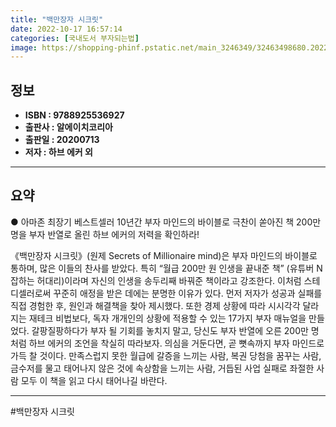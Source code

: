 ```yaml
---
title: "백만장자 시크릿"
date: 2022-10-17 16:57:14
categories: [국내도서 부자되는법]
image: https://shopping-phinf.pstatic.net/main_3246349/32463498680.20220527050446.jpg
---
```


## **정보**

- **ISBN : 9788925536927**
- **출판사 : 알에이치코리아**
- **출판일 : 20200713**
- **저자 : 하브 에커 외**

------



## **요약**

● 아마존 최장기 베스트셀러
10년간 부자 마인드의 바이블로 극찬이 쏟아진 책
200만 명을 부자 반열로 올린 하브 에커의 저력을 확인하라!

《백만장자 시크릿》(원제  Secrets of Millionaire mind)은 부자 마인드의 바이블로 통하며, 많은 이들의 찬사를 받았다. 특히 “월급 200만 원 인생을 끝내준 책” (유튜버 N잡하는 허대리)이라며 자신의 인생을 송두리째 바꿔준 책이라고 강조한다. 이처럼 스테디셀러로써 꾸준히 애정을 받은 데에는 분명한 이유가 있다.
먼저 저자가 성공과 실패를 직접 경험한 후, 원인과 해결책을 찾아 제시했다. 또한 경제 상황에 따라 시시각각 달라지는 재테크 비법보다, 독자 개개인의 상황에 적용할 수 있는 17가지 부자 매뉴얼을 만들었다. 갈팡질팡하다가 부자 될 기회를 놓치지 말고, 당신도 부자 반열에 오른 200만 명처럼 하브 에커의 조언을 착실히 따라보자. 의심을 거둔다면, 곧 뼛속까지 부자 마인드로 가득 찰 것이다.
만족스럽지 못한 월급에 갈증을 느끼는 사람, 복권 당첨을 꿈꾸는 사람, 금수저를 물고 태어나지 않은 것에 속상함을 느끼는 사람, 거듭된 사업 실패로 좌절한 사람 모두 이 책을 읽고 다시 태어나길 바란다.

------

#백만장자 시크릿


